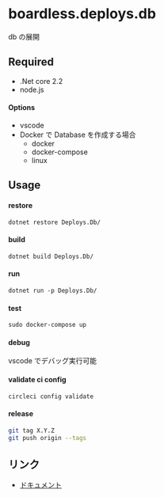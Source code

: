 # boardless.deploys.db

db の展開

## Required

- .Net core 2.2
- node.js

#### Options

- vscode
- Docker で Database を作成する場合
  - docker
  - docker-compose
  - linux

## Usage

#### restore

`dotnet restore Deploys.Db/`

#### build

`dotnet build Deploys.Db/`

#### run

`dotnet run -p Deploys.Db/`

#### test

`sudo docker-compose up`

#### debug

vscode でデバッグ実行可能

#### validate ci config

`circleci config validate`

#### release

```bash
git tag X.Y.Z
git push origin --tags
```

## リンク

- [ドキュメント](https://github.com/wakuwaku3/tmpps.boardless.docs)
